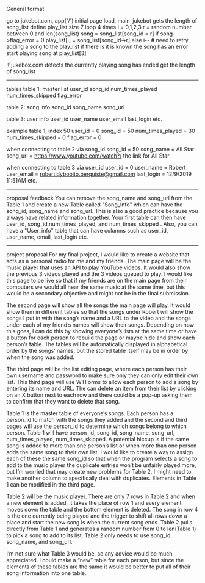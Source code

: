 General format

go to jukebot.com, app('/')
initial page load, main_jukebot
gets the length of song_list
define play_list size 7
loop 4 times i = 0,1,2,3
r = random number between 0 and len(song_list)
song = song_list[song_id = r]
if song->flag_error = 0
play_list[i] = song_list[song_id->r]
else
i-- # need to retry adding a song to the play_list if there is it is known the song has an error
start playing song at play_list[3]

if jukebox.com detects the currently playing song has ended
get the length of song_list
    

----
tables
  table 1: master list
    user_id
    song_id
    num_times_played
    num_times_skipped
    flag_error
  
  table 2: song info
    song_id
    song_name
    song_url
    
  table 3: user info
    user_id
    user_name
    user_email
    last_login
    etc.
    
example
  table 1, index 50
    user_id = 0
    song_id = 50
    num_times_played = 30
    num_times_skipped = 0
    flag_error = 0
  
  when connecting to table 2 via song_id
    song_id = 50
    song_name = All Star
    song_url = https://www.youtube.com/watch?/ the link for All Star
    
  when connecting to table 3 via user_id
    user_id = 0
    user_name = Robert
    user_email = robertidybobito.berquiste@gmail.com
    last_login = 12/9/2019 11:51AM
    etc.
    
----
proposal feedback
You can remove the song_name and song_url from the Table 1 and create a new Table called "Song_Info" which can have the song_id, song_name and song_url. This is also a good practice because you always have related information together. Your first table can then have user_id, song_id,num_times_played, and num_times_skipped . Also, you can have a "User_info" table that can have columns such as  user_id, user_name, email, last_login etc.

----
project proposal
For my final project, I would like to create a website that acts as a personal radio for me and my friends. The main page will be the music player that uses an API to play YouTube videos. It would also show the previous 3 videos played and the 3 videos queued to play. I would like this page to be live so that if my friends are on the main page from their computers we would all hear the same music at the same time, but this would be a secondary objective and might not be in the final submission.

The second page will show all the songs the main page will play. It would show them in different tables so that the songs under Robert will show the songs I put in with the song’s name and a URL to the video and the songs under each of my friend’s names will show their songs. Depending on how this goes, I can do this by showing everyone’s lists at the same time or have a button for each person to rebuild the page or maybe hide and show each person’s table. The tables will be automatically displayed in alphabetical order by the songs’ names, but the stored table itself may be in order by when the song was added.

The third page will be the list editing page, where each person has their own username and password to make sure only they can only edit their own list. This third page will use WTForms to allow each person to add a song by entering its name and URL. The can delete an item from their list by clicking on an X button next to each row and there could be a pop-up asking them to confirm that they want to delete that song.

Table 1 is the master table of everyone’s songs. Each person has a person_id to match with the songs they added and the second and third pages will use the person_id to determine which songs belong to which person. Table 1 will have person_id, song_id, song_name, song_url, num_times_played, num_times_skipped. A potential hiccup is if the same song is added to more than one person’s list or when more than one person adds the same song to their own list. I would like to create a way to assign each of these the same song_id so that when the program selects a song to add to the music player the duplicate entries won’t be unfairly played more, but I’m worried that may create new problems for Table 2. I might need to make another column to specifically deal with duplicates. Elements in Table 1 can be modified in the third page.

Table 2 will be the music player. There are only 7 rows in Table 2 and when a new element is added, it takes the place of row 1 and every element moves down the table and the bottom element is deleted. The song in row 4 is the one currently being played and the trigger to shift all rows down a place and start the new song is when the current song ends. Table 2 pulls directly from Table 1 and generates a random number from 0 to len(Table 1) to pick a song to add to its list. Table 2 only needs to use song_id, song_name, and song_url.

I’m not sure what Table 3 would be, so any advice would be much appreciated. I could make a “new” table for each person, but since the elements of these tables are the same it would be better to put all of their song information into one table. 
